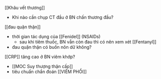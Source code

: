 
[[Khâu vết thương]]
- Khi nào cần chụp CT đầu ở BN chấn thương đầu?

[[đau quặn thận]]
- thời gian tác dụng của [[Fenidel]] (NSAIDs)
	- sau khi tiêm thuốc, BN vẫn còn đau thì có nên xem xét [[Fentanyl]]
- đau quặn thận có buồn nôn dữ không?

[[CRP]] tăng cao ở BN viêm khớp?
- [[MOC Suy thượng thận cấp]]
- tiêu chuẩn chẩn đoán [[VIÊM PHỔI]]

